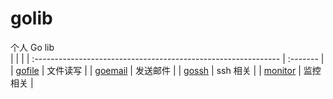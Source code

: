 # golib
个人 Go lib  
|                                                                |          |
| :------------------------------------------------------------- | :------- |
| [gofile](https://github.com/fxtaoo/golib/tree/master/gofile)   | 文件读写 |
| [goemail](https://github.com/fxtaoo/golib/tree/master/gomail)  | 发送邮件 |
| [gossh](https://github.com/fxtaoo/golib/tree/master/gossh)     | ssh 相关 |
| [monitor](https://github.com/fxtaoo/golib/tree/master/monitor) | 监控相关 |
